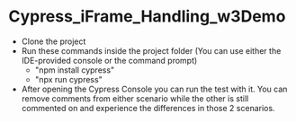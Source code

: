 # Cypress_iFrame_Handling_w3Demo

 - Clone the project 
 - Run these commands inside the project folder (You can use either the
   IDE-provided console or the command prompt)
	 - "npm install cypress" 
	 - "npx run cypress"
 - After opening the Cypress Console you can run the test with it. You
   can remove comments from either scenario while the other is still
   commented on and experience the differences in those 2 scenarios.
